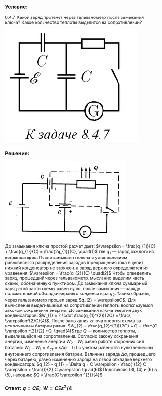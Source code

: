 ###  Условие: 

$8.4.7.$ Какой заряд протечет через гальванометр после замыкания ключа? Какое количество теплоты выделится на сопротивлении? 

![|440x372, 67%](../../img/8.4.7/statement.png) 

###  Решение: 

![|400x254, 67%](../../img/8.4.7/sol1.png) 

До замыкания ключа простой расчет дает: $\varepsilon = \frac{q_{1}}{C} + \frac{q_{1}}{C} = \frac{2q_{1}}{C}, \quad(1)$ где $q_1$ — заряд каждого из конденсаторов. После замыкания ключа с установлением равновесного распределения зарядов (прекращения тока в цепи) нижний конденсатор не заряжен, а заряд верхнего определяется из уравнения: $\varepsilon = \frac{q_{2}}{C} \quad(2)$ Чтобы определить заряд, прошедший через гальванометр, мысленно выделим часть схемы, обозначенную пунктиром. До замыкания ключа суммарный заряд этой части схемы равен нулю, после замыкания — заряду положительной обкладки верхнего конденсатора $q_2$. Таким образом, через гальзаиометр прошел заряд $q_{2} = \varepsilonC$. Для вычисления выделившейся на сопротивлении теплоты воспользуемся законом сохранения энергии. До замыкания ключа энергия двух конденсаторов: $W_{1} = 2 \cdot \frac{q_{1}^{2}}{2C} = \frac{ \varepsilon^{2}C}{4}$. После замыкания ключа энергия схемы за исключением батареи равна: $W_{2} = \frac{q_{2}^{2}}{2C} + Q = \frac{C \varepsilon ^{2}}{2} +Q, \quad(4)$ где $Q$ — количество теплоты, выделившейся на сопротивлении. Согласно закону сохранения энергии, изменение энергии $W_{2} - W_{1}$ равно работе сторонних сил батарей: $W_{2} - W_{1} = A_{ст} = \varepsilon \Delta q \quad(5)$ с учетом равенства нулю величины внутреннего сопротивления батареи. Величина заряда $\Delta q$, прошедшего через батарею, равно изменению заряда на левой обкладке верхнего конденсатора: $q_{2} - q_{1} = \Delta q = C \varepsilon - \frac{1}{2} C \varepsilon = \frac{1}{2} C \varepsilon \quad(6)$ Подставляя $(3)$, $(4)$ и $(6)$ в $(5)$, находим: $Q = \frac{C \varepsilon ^{2}}{4}$ 

###  Ответ: $q = CE;$ $\,W = CE\varepsilon ^2/4$ 

